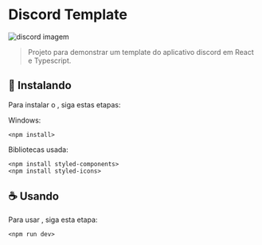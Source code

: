 # Discord Template

<img src="https://arquivos-lelis.s3.us-east-2.amazonaws.com/img/discord+template.png" alt="discord imagem">

> Projeto para demonstrar um template do aplicativo discord em React e Typescript.

## 🚀 Instalando <template-discord>

Para instalar o <template-discord>, siga estas etapas:

Windows:
```
<npm install>
```
  
Bibliotecas usada:
```
<npm install styled-components>
<npm install styled-icons>
```

## ☕ Usando <template-discord>

Para usar <template-discord>, siga esta etapa:

```
<npm run dev>
```
